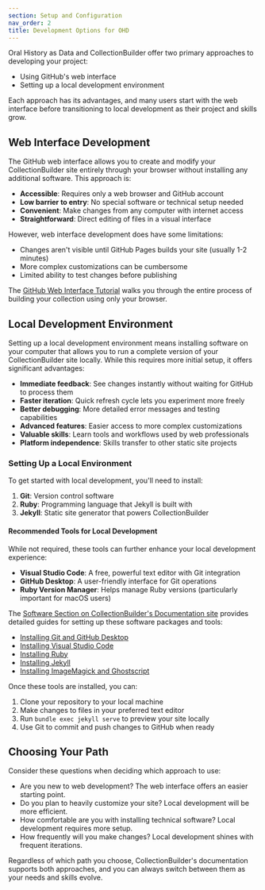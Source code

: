 ```yaml
---
section: Setup and Configuration
nav_order: 2
title: Development Options for OHD
---
```


<!-- This section has been replaced by the new combined 'Setup Your Site' documentation. Please see ../setup-your-site.md for the latest workflow. -->

Oral History as Data and CollectionBuilder offer two primary approaches to developing your  project: 

- Using GitHub's web interface
- Setting up a local development environment

Each approach has its advantages, and many users start with the web interface before transitioning to local development as their project and skills grow.

## Web Interface Development

The GitHub web interface allows you to create and modify your CollectionBuilder site entirely through your browser without installing any additional software. This approach is:

- **Accessible**: Requires only a web browser and GitHub account
- **Low barrier to entry**: No special software or technical setup needed
- **Convenient**: Make changes from any computer with internet access
- **Straightforward**: Direct editing of files in a visual interface

However, web interface development does have some limitations:
- Changes aren't visible until GitHub Pages builds your site (usually 1-2 minutes)
- More complex customizations can be cumbersome
- Limited ability to test changes before publishing

The [GitHub Web Interface Tutorial](/content/setup/tutorial-github.html) walks you through the entire process of building your collection using only your browser.

## Local Development Environment

Setting up a local development environment means installing software on your computer that allows you to run a complete version of your CollectionBuilder site locally. While this requires more initial setup, it offers significant advantages:

- **Immediate feedback**: See changes instantly without waiting for GitHub to process them
- **Faster iteration**: Quick refresh cycle lets you experiment more freely
- **Better debugging**: More detailed error messages and testing capabilities
- **Advanced features**: Easier access to more complex customizations
- **Valuable skills**: Learn tools and workflows used by web professionals
- **Platform independence**: Skills transfer to other static site projects

### Setting Up a Local Environment

To get started with local development, you'll need to install:

1. **Git**: Version control software
2. **Ruby**: Programming language that Jekyll is built with
3. **Jekyll**: Static site generator that powers CollectionBuilder


#### Recommended Tools for Local Development

While not required, these tools can further enhance your local development experience:

- **Visual Studio Code**: A free, powerful text editor with Git integration
- **GitHub Desktop**: A user-friendly interface for Git operations
- **Ruby Version Manager**: Helps manage Ruby versions (particularly important for macOS users)

The [Software Section on CollectionBuilder's Documentation site](https://collectionbuilder.github.io/cb-docs/docs/software/) provides detailed guides for setting up these software packages and tools:

- [Installing Git and GitHub Desktop](https://collectionbuilder.github.io/cb-docs/docs/software/git/)
- [Installing Visual Studio Code](https://collectionbuilder.github.io/cb-docs/docs/software/texteditor/)
- [Installing Ruby](https://collectionbuilder.github.io/cb-docs/docs/software/ruby/)
- [Installing Jekyll](https://collectionbuilder.github.io/cb-docs/docs/software/jekyll/)
- [Installing ImageMagick and Ghostscript](https://collectionbuilder.github.io/cb-docs/docs/software/optional/)

Once these tools are installed, you can:

1. Clone your repository to your local machine
2. Make changes to files in your preferred text editor
3. Run `bundle exec jekyll serve` to preview your site locally
4. Use Git to commit and push changes to GitHub when ready

## Choosing Your Path

Consider these questions when deciding which approach to use:

- Are you new to web development? The web interface offers an easier starting point.
- Do you plan to heavily customize your site? Local development will be more efficient.
- How comfortable are you with installing technical software? Local development requires more setup.
- How frequently will you make changes? Local development shines with frequent iterations.

Regardless of which path you choose, CollectionBuilder's documentation supports both approaches, and you can always switch between them as your needs and skills evolve.